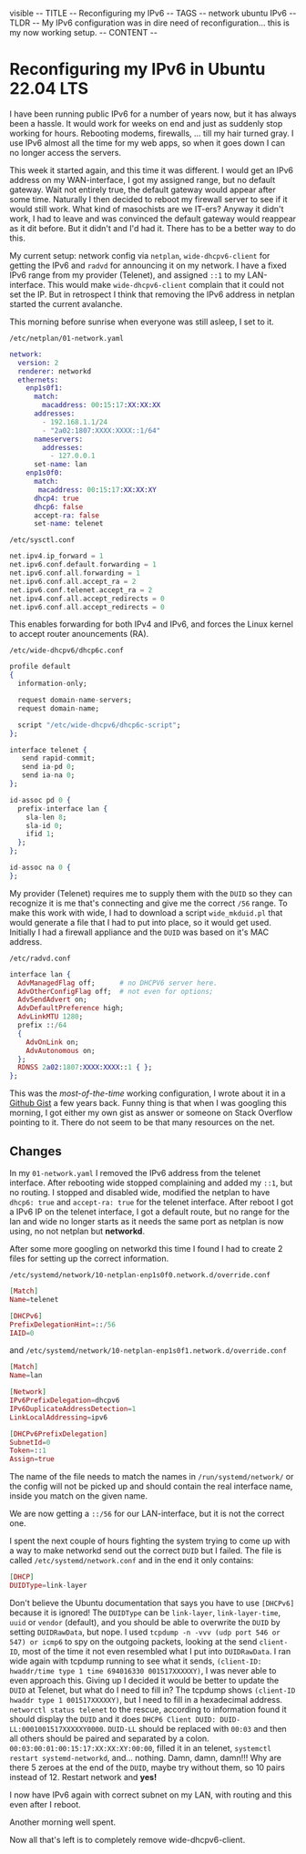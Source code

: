 visible
-- TITLE --
Reconfiguring my IPv6 
-- TAGS --
network
ubuntu
IPv6
-- TLDR --
My IPv6 configuration was in dire need of reconfiguration... this is my now working setup.
-- CONTENT --
# Reconfiguring my IPv6 in Ubuntu 22.04 LTS

I have been running public IPv6 for a number of years now, but it has always been a hassle.
It would work for weeks on end and just as suddenly stop working for hours. Rebooting modems, firewalls, ... till my hair turned gray.
I use IPv6 almost all the time for my web apps, so when it goes down I can no longer access the servers.

This week it started again, and this time it was different. I would get an IPv6 address on my WAN-interface, I got my assigned range, but no default gateway.
Wait not entirely true, the default gateway would appear after some time.  Naturally I then decided to reboot my firewall server to see if it would still work.
What kind of masochists are we IT-ers? Anyway it didn't work, I had to leave and was convinced the default gateway would reappear as it dit before.
But it didn't and I'd had it. There has to be a better way to do this.

My current setup: network config via `netplan`, `wide-dhcpv6-client` for getting the IPv6 and `radvd` for announcing it on my network.
I have a fixed IPv6 range from my provider (Telenet), and assigned `::1` to my LAN-interface.
This would make `wide-dhcpv6-client` complain that it could not set the IP.
But in retrospect I think that removing the IPv6 address in netplan started the current avalanche.

This morning before sunrise when everyone was still asleep, I set to it.

`/etc/netplan/01-network.yaml`
```elixir
network:
  version: 2
  renderer: networkd
  ethernets:
    enp1s0f1:
      match:
        macaddress: 00:15:17:XX:XX:XX
      addresses:
        - 192.168.1.1/24
        - "2a02:1807:XXXX:XXXX::1/64"
      nameservers:
        addresses:
          - 127.0.0.1
      set-name: lan
    enp1s0f0:
      match:
       macaddress: 00:15:17:XX:XX:XY
      dhcp4: true
      dhcp6: false
      accept-ra: false
      set-name: telenet
```
`/etc/sysctl.conf`
```elixir
net.ipv4.ip_forward = 1
net.ipv6.conf.default.forwarding = 1
net.ipv6.conf.all.forwarding = 1
net.ipv6.conf.all.accept_ra = 2
net.ipv6.conf.telenet.accept_ra = 2
net.ipv4.conf.all.accept_redirects = 0
net.ipv6.conf.all.accept_redirects = 0
```
This enables forwarding for both IPv4 and IPv6, and forces the Linux kernel to accept router anouncements (RA).

`/etc/wide-dhcpv6/dhcp6c.conf`
```elixir
profile default
{
  information-only;

  request domain-name-servers;
  request domain-name;

  script "/etc/wide-dhcpv6/dhcp6c-script";
};

interface telenet {
   send rapid-commit;
   send ia-pd 0;
   send ia-na 0;
};

id-assoc pd 0 {
  prefix-interface lan {
    sla-len 8;
    sla-id 0;
    ifid 1;
  };
};

id-assoc na 0 {
};
```
My provider (Telenet) requires me to supply them with the `DUID` so they can recognize it is me that's connecting and give me the correct `/56` range.
To make this work with wide, I had to download a script `wide_mkduid.pl` that would generate a file that I had to put into place, so it would get used.
Initially I had a firewall appliance and the `DUID` was based on it's MAC address.

`/etc/radvd.conf`
```elixir
interface lan {
  AdvManagedFlag off;      # no DHCPV6 server here.
  AdvOtherConfigFlag off;  # not even for options;
  AdvSendAdvert on;
  AdvDefaultPreference high;
  AdvLinkMTU 1280;
  prefix ::/64 
  {
    AdvOnLink on;
    AdvAutonomous on;
  };
  RDNSS 2a02:1807:XXXX:XXXX::1 { };
};
```

This was the _most-of-the-time_ working configuration, I wrote about it in a [Github Gist](https://gist.github.com/Hermanverschooten/40c701b7f52e256502c9fe78473912e4) a few years back.
Funny thing is that when I was googling this morning, I got either my own gist as answer or someone on Stack Overflow pointing to it.
There do not seem to be that many resources on the net.

## Changes

In my `01-network.yaml` I removed the IPv6 address from the telenet interface. After rebooting wide stopped complaining and added my `::1`, but no routing.
I stopped and disabled wide, modified the netplan to have `dhcp6: true` and `accept-ra: true` for the telenet interface.
After reboot I got a IPv6 IP on the telenet interface, I got a default route, but no range for the lan and wide no longer starts as it needs the same port as netplan is now using, no not netplan but __networkd__.

After some more googling on networkd this time I found I had to create 2 files for setting up the correct information.

`/etc/systemd/network/10-netplan-enp1s0f0.network.d/override.conf`
```elixir
[Match]
Name=telenet

[DHCPv6]
PrefixDelegationHint=::/56
IAID=0
```

and
`/etc/systemd/network/10-netplan-enp1s0f1.network.d/override.conf`
```elixir
[Match]
Name=lan

[Network]
IPv6PrefixDelegation=dhcpv6
IPv6DuplicateAddressDetection=1
LinkLocalAddressing=ipv6

[DHCPv6PrefixDelegation]
SubnetId=0
Token=::1
Assign=true
```
The name of the file needs to match the names in `/run/systemd/network/` or the config will not be picked up and should contain the real interface name, inside you match on the given name.

We are now getting a `::/56` for our LAN-interface, but it is not the correct one.

I spent the next couple of hours fighting the system trying to come up with a way to make networkd send out the correct `DUID` but I failed.
The file is called `/etc/systemd/network.conf` and in the end it only contains:
```elixir
[DHCP]
DUIDType=link-layer
```

Don't believe the Ubuntu documentation that says you have to use `[DHCPv6]` because it is ignored!
The `DUIDType` can be `link-layer`, `link-layer-time`, `uuid` or `vendor` (default), and you should be able to overwrite the `DUID` by setting `DUIDRawData`, but nope.
I used `tcpdump -n -vvv (udp port 546 or 547) or icmp6` to spy on the outgoing packets, looking at the send `client-ID`, most of the time it not even resembled what I put into `DUIDRawData`.
I ran wide again with tcpdump running to see what it sends, `(client-ID: hwaddr/time type 1 time 694016330 001517XXXXXY)`, I was never able to even approach this.
Giving up I decided it would be better to update the `DUID` at Telenet, but what do I need to fill in? The tcpdump shows `(client-ID hwaddr type 1 001517XXXXXY)`, but I need to fill in a hexadecimal address.
`networctl status telenet` to the rescue, according to information found it should display the `DUID` and it does `DHCP6 Client DUID: DUID-LL:0001001517XXXXXY0000`. `DUID-LL` should be replaced with `00:03` and then all others should be paired and separated by a colon.
`00:03:00:01:00:15:17:XX:XX:XY:00:00`, filled it in an telenet, `systemctl restart systemd-networkd`, and... nothing. Damn, damn, damn!!!
Why are there 5 zeroes at the end of the `DUID`, maybe try without them, so 10 pairs instead of 12. Restart network and __yes!__

I now have IPv6 again with correct subnet on my LAN, with routing and this even after I reboot.

Another morning well spent.

Now all that's left is to completely remove wide-dhcpv6-client.
